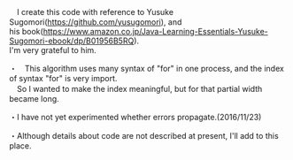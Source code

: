 　I create this code with reference to Yusuke Sugomori(https://github.com/yusugomori), and  
his book(https://www.amazon.co.jp/Java-Learning-Essentials-Yusuke-Sugomori-ebook/dp/B01956B5RQ).  
I'm very grateful to him.  

・　This algorithm uses many syntax of "for" in one process, and the index of syntax "for" is very import.  
　So I wanted to make the index meaningful, but for that partial width became long.

・I have not yet experimented whether errors propagate.(2016/11/23)
 
・Although details about code are not described at present, I'll add to this place.
